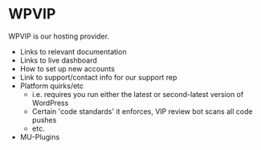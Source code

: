 # WPVIP

WPVIP is our hosting provider.
- Links to relevant documentation
- Links to live dashboard
- How to set up new accounts
- Link to support/contact info for our support rep
- Platform quirks/etc
	- i.e. requires you run either the latest or second-latest version of WordPress
	- Certain 'code standards' it enforces, VIP review bot scans all code pushes
	- etc.
- MU-Plugins